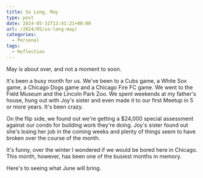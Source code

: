 ```yaml
---
title: So Long, May
type: post
date: 2024-05-31T12:41:21+00:00
url: /2024/05/so-long-may/
categories:
  - Personal
tags:
  - Reflection
---
```


May is about over, and not a moment to soon.

It's been a busy month for us. We've been to a Cubs game, a White Sox game, a Chicago Dogs game and a Chicago Fire FC game. We went to the Field Museum and the Lincoln Park Zoo. We spent weekends at my father's house, hung out with Joy's sister and even made it to our first Meetup in 5 or more years. It's been crazy.

On the flip side, we found out we're getting a $24,000 special assessment against our condo for building work they're doing. Joy's sister found out she's losing her job in the coming weeks and plenty of things seem to have broken over the course of the month.

It's funny, over the winter I wondered if we would be bored here in Chicago. This month, however, has been one of the busiest months in memory.

Here's to seeing what June will bring.